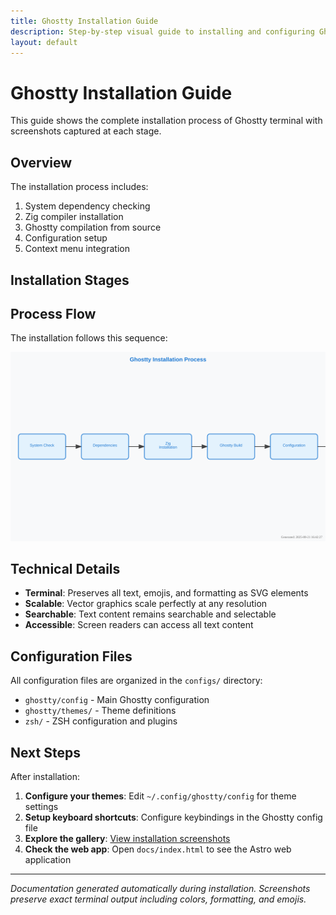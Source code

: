 ```yaml
---
title: Ghostty Installation Guide
description: Step-by-step visual guide to installing and configuring Ghostty terminal
layout: default
---
```


# Ghostty Installation Guide

This guide shows the complete installation process of Ghostty terminal with screenshots captured at each stage.

## Overview

The installation process includes:
1. System dependency checking
2. Zig compiler installation
3. Ghostty compilation from source
4. Configuration setup
5. Context menu integration

## Installation Stages


## Process Flow

The installation follows this sequence:

![Installation Process](./assets/diagrams/20250921-164227/diagram_20250921-164227_Ghostty_Installation_Process.svg)

## Technical Details

- **Terminal**: Preserves all text, emojis, and formatting as SVG elements
- **Scalable**: Vector graphics scale perfectly at any resolution
- **Searchable**: Text content remains searchable and selectable
- **Accessible**: Screen readers can access all text content

## Configuration Files

All configuration files are organized in the `configs/` directory:

- `ghostty/config` - Main Ghostty configuration
- `ghostty/themes/` - Theme definitions
- `zsh/` - ZSH configuration and plugins

## Next Steps

After installation:
1. **Configure your themes**: Edit `~/.config/ghostty/config` for theme settings
2. **Setup keyboard shortcuts**: Configure keybindings in the Ghostty config file
3. **Explore the gallery**: [View installation screenshots](./screenshots.md)
4. **Check the web app**: Open `docs/index.html` to see the Astro web application

---

*Documentation generated automatically during installation. Screenshots preserve exact terminal output including colors, formatting, and emojis.*
